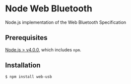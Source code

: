 # Node Web Bluetooth
Node.js implementation of the Web Bluetooth Specification

## Prerequisites

[Node.js > v4.0.0](https://nodejs.org), which includes `npm`.

## Installation

```bash
$ npm install web-usb
```
